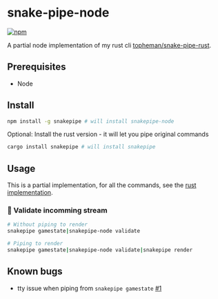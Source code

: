 # snake-pipe-node

[![npm](https://img.shields.io/npm/v/snakepipe?color=blue)](https://www.npmjs.com/package/snakepipe)

A partial node implementation of my rust cli [topheman/snake-pipe-rust](https://github.com/topheman/snake-pipe-rust).

## Prerequisites

- Node

## Install

```sh
npm install -g snakepipe # will install snakepipe-node
```

Optional: Install the rust version - it will let you pipe original commands

```sh
cargo install snakepipe # will install snakepipe
```

## Usage

This is a partial implementation, for all the commands, see the [rust implementation](https://github.com/topheman/snake-pipe-rust).

### 📎 Validate incomming stream

```sh
# Without piping to render
snakepipe gamestate|snakepipe-node validate

# Piping to render
snakepipe gamestate|snakepipe-node validate|snakepipe render
```

## Known bugs

- tty issue when piping from `snakepipe gamestate` [#1](https://github.com/topheman/snake-pipe-node/issues/1)
